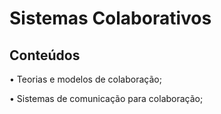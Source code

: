 # Sistemas Colaborativos

## Conteúdos

• Teorias e modelos de colaboração;

• Sistemas de comunicação para colaboração;